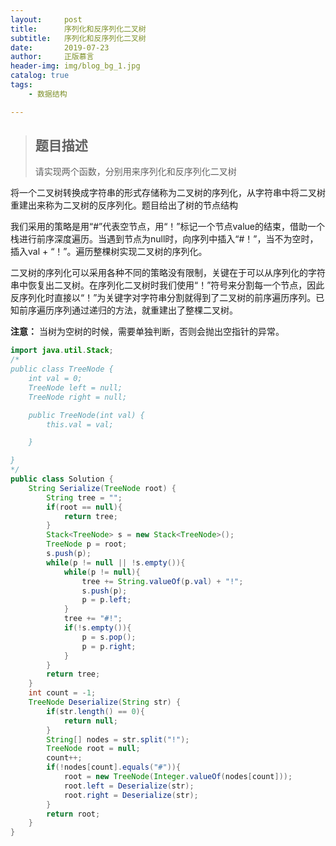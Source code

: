 ```yaml
---
layout:     post
title:      序列化和反序列化二叉树
subtitle:   序列化和反序列化二叉树
date:       2019-07-23
author:     正版慕言
header-img: img/blog_bg_1.jpg
catalog: true
tags:
    - 数据结构

---
```


>## 题目描述
> 请实现两个函数，分别用来序列化和反序列化二叉树

将一个二叉树转换成字符串的形式存储称为二叉树的序列化，从字符串中将二叉树重建出来称为二叉树的反序列化。题目给出了树的节点结构

我们采用的策略是用“#”代表空节点，用“！”标记一个节点value的结束，借助一个栈进行前序深度遍历。当遇到节点为null时，向序列中插入“#！”，当不为空时，插入val + “！”。遍历整棵树实现二叉树的序列化。

二叉树的序列化可以采用各种不同的策略没有限制，关键在于可以从序列化的字符串中恢复出二叉树。在序列化二叉树时我们使用“！”符号来分割每一个节点，因此反序列化时直接以“！”为关键字对字符串分割就得到了二叉树的前序遍历序列。已知前序遍历序列通过递归的方法，就重建出了整棵二叉树。

**注意：** 当树为空树的时候，需要单独判断，否则会抛出空指针的异常。

```java
import java.util.Stack;
/*
public class TreeNode {
    int val = 0;
    TreeNode left = null;
    TreeNode right = null;

    public TreeNode(int val) {
        this.val = val;

    }

}
*/
public class Solution {
    String Serialize(TreeNode root) {
		String tree = "";
		if(root == null){
			return tree;
		}
		Stack<TreeNode> s = new Stack<TreeNode>();
		TreeNode p = root;
		s.push(p);
		while(p != null || !s.empty()){
			while(p != null){
				tree += String.valueOf(p.val) + "!";
				s.push(p);
				p = p.left;
			}
			tree += "#!";
			if(!s.empty()){
				p = s.pop();
				p = p.right;
			}
		}
		return tree;
	}
	int count = -1;
	TreeNode Deserialize(String str) {
        if(str.length() == 0){
            return null;
        }
		String[] nodes = str.split("!");
		TreeNode root = null;
		count++;
		if(!nodes[count].equals("#")){
			root = new TreeNode(Integer.valueOf(nodes[count]));
			root.left = Deserialize(str);
			root.right = Deserialize(str);
		}
		return root;
	}
}
```